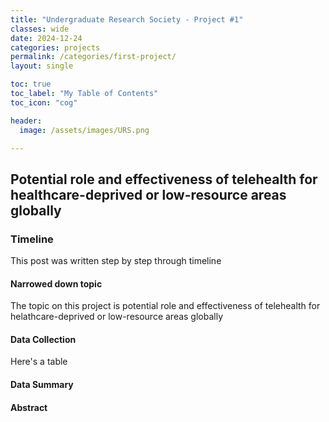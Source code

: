 ```yaml
---
title: "Undergraduate Research Society - Project #1"
classes: wide
date: 2024-12-24
categories: projects
permalink: /categories/first-project/
layout: single

toc: true
toc_label: "My Table of Contents"
toc_icon: "cog"

header:
  image: /assets/images/URS.png

---
```


## Potential role and effectiveness of telehealth for healthcare-deprived or low-resource areas globally

### Timeline
This post was written step by step through timeline

#### Narrowed down topic
The topic on this project is potential role and effectiveness of telehealth for helathcare-deprived or low-resource areas globally

#### Data Collection
Here's a table

#### Data Summary 

#### Abstract

